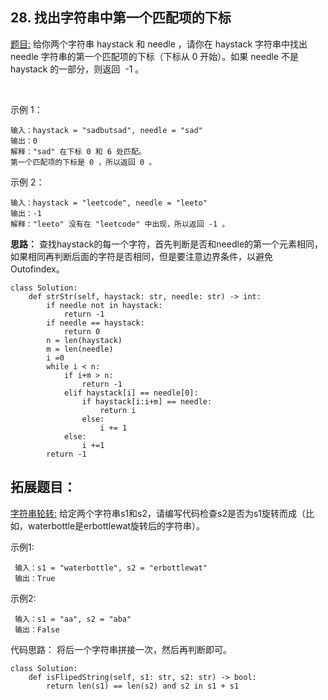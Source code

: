 ## 28. 找出字符串中第一个匹配项的下标
[题目:](https://leetcode.cn/problems/find-the-index-of-the-first-occurrence-in-a-string)
给你两个字符串 haystack 和 needle ，请你在 haystack 字符串中找出 needle 字符串的第一个匹配项的下标（下标从 0 开始）。如果 needle 不是 haystack 的一部分，则返回  -1 。

 

示例 1：
```
输入：haystack = "sadbutsad", needle = "sad"
输出：0
解释："sad" 在下标 0 和 6 处匹配。
第一个匹配项的下标是 0 ，所以返回 0 。
```
示例 2：
```
输入：haystack = "leetcode", needle = "leeto"
输出：-1
解释："leeto" 没有在 "leetcode" 中出现，所以返回 -1 。
```

**思路：**
查找haystack的每一个字符，首先判断是否和needle的第一个元素相同，如果相同再判断后面的字符是否相同，但是要注意边界条件，以避免Outofindex。
```
class Solution:
    def strStr(self, haystack: str, needle: str) -> int:
        if needle not in haystack:
            return -1
        if needle == haystack:
            return 0
        n = len(haystack)
        m = len(needle)
        i =0
        while i < n:
            if i+m > n:
                return -1
            elif haystack[i] == needle[0]:
                if haystack[i:i+m] == needle:
                    return i
                else:
                    i += 1
            else:
                i +=1       
        return -1

```

## 拓展题目：
[字符串轮转:](https://leetcode.cn/problems/string-rotation-lcci/)
给定两个字符串s1和s2，请编写代码检查s2是否为s1旋转而成（比如，waterbottle是erbottlewat旋转后的字符串）。

示例1:
```
 输入：s1 = "waterbottle", s2 = "erbottlewat"
 输出：True
```
示例2:
```
 输入：s1 = "aa", s2 = "aba"
 输出：False
```
代码思路：
将后一个字符串拼接一次，然后再判断即可。
```
class Solution:
    def isFlipedString(self, s1: str, s2: str) -> bool:
        return len(s1) == len(s2) and s2 in s1 + s1
```





